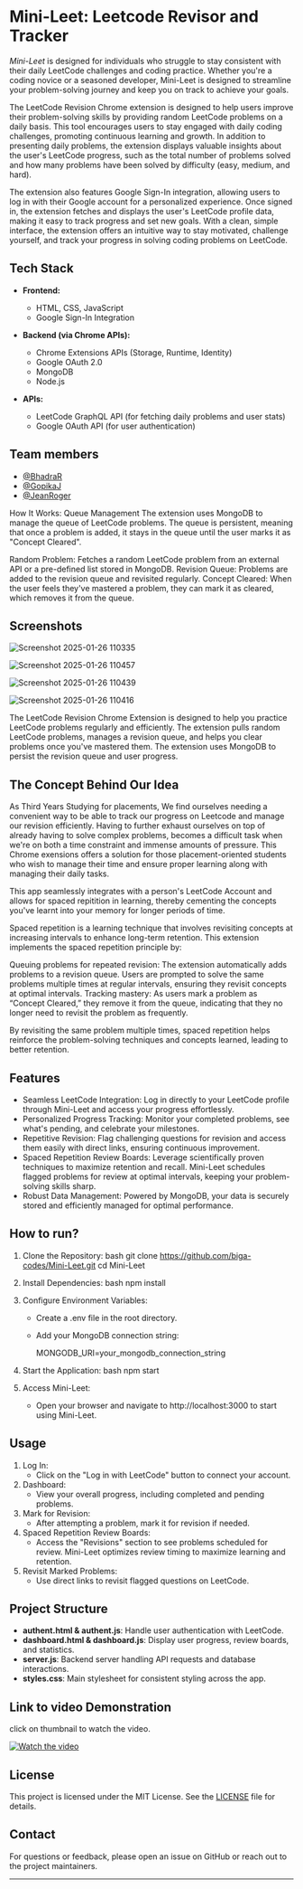# Mini-Leet: Leetcode Revisor and Tracker

*Mini-Leet* is designed for individuals who struggle to stay consistent with their daily LeetCode challenges and coding practice. Whether you're a coding novice or a seasoned developer, Mini-Leet is designed to streamline your problem-solving journey and keep you on track to achieve your goals.

The LeetCode Revision Chrome extension is designed to help users improve their problem-solving skills by providing random LeetCode problems on a daily basis. This tool encourages users to stay engaged with daily coding challenges, promoting continuous learning and growth. In addition to presenting daily problems, the extension displays valuable insights about the user's LeetCode progress, such as the total number of problems solved and how many problems have been solved by difficulty (easy, medium, and hard). 

The extension also features Google Sign-In integration, allowing users to log in with their Google account for a personalized experience. Once signed in, the extension fetches and displays the user's LeetCode profile data, making it easy to track progress and set new goals. With a clean, simple interface, the extension offers an intuitive way to stay motivated, challenge yourself, and track your progress in solving coding problems on LeetCode.


## **Tech Stack**

- **Frontend:**
  - HTML, CSS, JavaScript
  - Google Sign-In Integration

- **Backend (via Chrome APIs):**
  - Chrome Extensions APIs (Storage, Runtime, Identity)
  - Google OAuth 2.0
  - MongoDB
  - Node.js

- **APIs:**
  - LeetCode GraphQL API (for fetching daily problems and user stats)
  - Google OAuth API (for user authentication)


## Team members

- [@BhadraR](https://www.github.com/Bhadra2005)
- [@GopikaJ](https://github.com/biga-codes)
- [@JeanRoger](https://github.com/Jean2004-aka)

How It Works:
Queue Management
The extension uses MongoDB to manage the queue of LeetCode problems. The queue is persistent, meaning that once a problem is added, it stays in the queue until the user marks it as "Concept Cleared".

Random Problem: Fetches a random LeetCode problem from an external API or a pre-defined list stored in MongoDB.
Revision Queue: Problems are added to the revision queue and revisited regularly.
Concept Cleared: When the user feels they've mastered a problem, they can mark it as cleared, which removes it from the queue.



## Screenshots

![Screenshot 2025-01-26 110335](https://github.com/user-attachments/assets/f39fb9e7-9982-4a75-8418-e1af91b79436)

![Screenshot 2025-01-26 110457](https://github.com/user-attachments/assets/267f039c-bf28-415a-b085-4535fb2aa1df)

![Screenshot 2025-01-26 110439](https://github.com/user-attachments/assets/a9546254-6a64-4241-b8ba-e5f8f84027e0)

![Screenshot 2025-01-26 110416](https://github.com/user-attachments/assets/46240847-dbf4-4f66-a844-035a8f5e6047)

The LeetCode Revision Chrome Extension is designed to help you practice LeetCode problems regularly and efficiently. The extension pulls random LeetCode problems, manages a revision queue, and helps you clear problems once you've mastered them. The extension uses MongoDB to persist the revision queue and user progress.

## The Concept Behind Our Idea
As Third Years Studying for placements, We find ourselves needing a convenient way to be able to track our progress on Leetcode and manage our revision efficiently. Having to further exhaust ourselves on top of already having to solve complex problems, becomes a difficult task when we're on both a time constraint and immense amounts of pressure. This Chrome exensions offers a solution for those placement-oriented students who wish to manage their time and ensure proper learning along with managing their daily tasks. 

This app seamlessly integrates with a person's LeetCode Account and allows for spaced repitition in learning, thereby cementing the concepts you've learnt into your memory for longer periods of time.

Spaced repetition is a learning technique that involves revisiting concepts at increasing intervals to enhance long-term retention. This extension implements the spaced repetition principle by:

Queuing problems for repeated revision: The extension automatically adds problems to a revision queue. Users are prompted to solve the same problems multiple times at regular intervals, ensuring they revisit concepts at optimal intervals.
Tracking mastery: As users mark a problem as “Concept Cleared,” they remove it from the queue, indicating that they no longer need to revisit the problem as frequently.

By revisiting the same problem multiple times, spaced repetition helps reinforce the problem-solving techniques and concepts learned, leading to better retention.


## Features

- Seamless LeetCode Integration: Log in directly to your LeetCode profile through Mini-Leet and access your progress effortlessly.  
- Personalized Progress Tracking: Monitor your completed problems, see what's pending, and celebrate your milestones.  
- Repetitive Revision: Flag challenging questions for revision and access them easily with direct links, ensuring continuous improvement.  
- Spaced Repetition Review Boards: Leverage scientifically proven techniques to maximize retention and recall. Mini-Leet schedules flagged problems for review at optimal intervals, keeping your problem-solving skills sharp.  
- Robust Data Management: Powered by MongoDB, your data is securely stored and efficiently managed for optimal performance.  


## How to run?

1. Clone the Repository:
   bash
   git clone https://github.com/biga-codes/Mini-Leet.git
   cd Mini-Leet
   
2. Install Dependencies:
   bash
   npm install
   
3. Configure Environment Variables:
   - Create a .env file in the root directory.
   - Add your MongoDB connection string:
     
     MONGODB_URI=your_mongodb_connection_string
     
4. Start the Application:
   bash
   npm start
   
5. Access Mini-Leet:
   - Open your browser and navigate to http://localhost:3000 to start using Mini-Leet.


## Usage

1. Log In:
   - Click on the "Log in with LeetCode" button to connect your account.  
2. Dashboard:
   - View your overall progress, including completed and pending problems.  
3. Mark for Revision:
   - After attempting a problem, mark it for revision if needed.  
4. Spaced Repetition Review Boards:
   - Access the "Revisions" section to see problems scheduled for review. Mini-Leet optimizes review timing to maximize learning and retention.  
5. Revisit Marked Problems:
   - Use direct links to revisit flagged questions on LeetCode.  


## Project Structure

- **authent.html & authent.js**: Handle user authentication with LeetCode.  
- **dashboard.html & dashboard.js**: Display user progress, review boards, and statistics.  
- **server.js**: Backend server handling API requests and database interactions.  
- **styles.css**: Main stylesheet for consistent styling across the app.  

## Link to video Demonstration
click on thumbnail to watch the video.

[![Watch the video](https://img.youtube.com/vi/xjawPvPf2HQ/0.jpg)](https://youtu.be/xjawPvPf2HQ)


## License

This project is licensed under the MIT License. See the [LICENSE](LICENSE) file for details.

## Contact

For questions or feedback, please open an issue on GitHub or reach out to the project maintainers.

---
